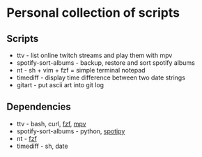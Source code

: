 # Personal collection of scripts

## Scripts

* ttv - list online twitch streams and play them with mpv
* spotify-sort-albums - backup, restore and sort spotify albums
* nt - sh + vim + fzf = simple terminal notepad
* timediff - display time difference between two date strings
* gitart - put ascii art into git log

## Dependencies

* ttv - bash, curl, [fzf](https://github.com/junegunn/fzf), [mpv](https://mpv.io/)
* spotify-sort-albums - python, [spotipy](https://github.com/plamere/spotipy)
* nt - [fzf](https://github.com/junegunn/fzf)
* timediff - sh, date
